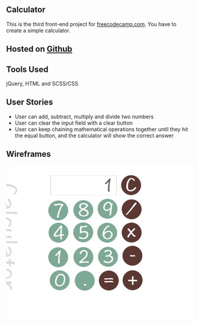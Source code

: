 ## Calculator
This is the third front-end project for [freecodecamp.com](freecodecamp.com). You have to create a simple calculator.

## Hosted on [Github](http://newyork-anthonyng.github.io/fcc_calculator/)

## Tools Used
jQuery, HTML and SCSS/CSS

## User Stories
  * User can add, subtract, multiply and divide two numbers
  * User can clear the input field with a clear button
  * User can keep chaining mathematical operations together until they hit the equal button, and the calculator will show the correct answer

## Wireframes
  ![Calculator wireframe](./public/Wireframe.png)
